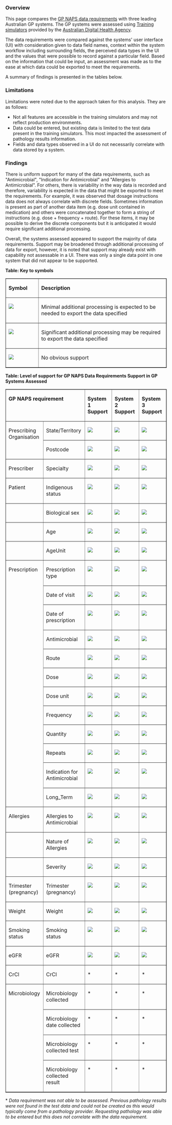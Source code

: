 ### Overview

This page compares the [GP NAPS data requirements](https://build.fhir.org/ig/aehrc/gp-naps-fhir/general-guidance.html#gp-naps-data-submission) with three leading Australian GP systems. The GP systems were assessed using [Training simulators](https://www.digitalhealth.gov.au/healthcare-providers/initiatives-and-programs/my-health-record#training-simulators) provided by the [Australian Digital Health Agency](https://www.digitalhealth.gov.au/).

The data requirements were compared against the systems' user interface (UI) with consideration given to data field names, context within the system workflow including surrounding fields, the perceived data types in the UI and the values that were possible to record against a particular field. Based on the information that could be input, an assessment was made as to the ease at which data could be exported to meet the requirements.

A summary of findings is presented in the tables below.

### Limitations

Limitations were noted due to the approach taken for this analysis. They are as follows:

* Not all features are accessible in the training simulators and may not reflect production environments.
* Data could be entered, but existing data is limited to the test data present in the training simulators. This most impacted the assessment of pathology results information. 
* Fields and data types observed in a UI do not necessarily correlate with data stored by a system. 

### Findings

There is uniform support for many of the data requirements, such as "Antimicrobial", "Indication for Antimicrobial" and "Allergies to Antimicrobial". For others, there is variability in the way data is recorded and therefore, variability is expected in the data that might be exported to meet the requirements. For example, it was observed that dosage instructions data does not always correlate with discrete fields. Sometimes information is present as part of another data item (e.g. dose unit contained in medication) and others were concatenated together to form a string of instructions (e.g. dose + frequency + route). For these items, it may be possible to derive the discrete components but it is anticipated it would require significant additional processing.

Overall, the systems assessed appeared to support the majority of data requirements. Support may be broadened through additional processing of data for export, however, it is noted that support may already exist with capability not assessable in a UI. There was only a single data point in one system that did not appear to be supported.


**Table: Key to symbols**

<table border="1" cellspacing="0" cellpadding="0">
    <tbody>
        <tr>
            <td width="90" valign="top">
                <p>
                    <strong>Symbol</strong>
                </p>
            </td>
            <td width="436" valign="top">
                <p>
                    <strong>Description</strong>
                </p>
            </td>
        </tr>
        <tr>
            <td width="90" valign="top">
                <p>
                    <img src="https://hl7.org/fhir/R4/assets/images/tick.png"/>
                </p>
            </td>
            <td width="436" valign="top">
                <p>
                    Minimal additional processing is expected to be needed to export the data specified
                </p>
            </td>
        </tr>
        <tr>
            <td width="90" valign="top">
                <p>
                    <img src="tick-maybe.png"/>
                </p>
            </td>
            <td width="436" valign="top">
                <p>
                    Significant additional processing may be required to export the data specified
                </p>
            </td>
        </tr>
        <tr>
            <td width="90" valign="top">
                <p>
                    <img src="https://hl7.org/fhir/R4/assets/images/cross.png"/>
                </p>
            </td>
            <td width="436" valign="top">
                <p>
                    No obvious support
                </p>
            </td>
        </tr>
    </tbody>
</table>


**Table: Level of support for GP NAPS Data Requirements Support in GP Systems Assessed** 

<table border="1" cellspacing="0" cellpadding="0" width="680">
    <tbody>
        <tr>
            <td width="293" colspan="2" valign="top">
                <p>
                    <strong>GP NAPS requirement</strong>
                </p>
            </td>
            <td width="142" valign="top">
                <p>
                    <strong>System 1 Support</strong>
                </p>
            </td>
            <td width="142" valign="top">
                <p>
                    <strong>System 2 Support</strong>
                </p>
            </td>
            <td width="142" valign="top">
                <p>
                    <strong>System 3 Support</strong>
                </p>
            </td>
        </tr>
        <tr>
            <td width="132" rowspan="2" valign="top">
                <p>
                    Prescribing Organisation
                </p>
            </td>
            <td width="161" valign="top">
                <p>
                    State/Territory
                </p>
            </td>
            <td width="142" valign="top">
                <p>
                    <img src="https://hl7.org/fhir/R4/assets/images/tick.png"/>
                </p>
            </td>
            <td width="142" valign="top">
                <p>
                    <img src="https://hl7.org/fhir/R4/assets/images/tick.png"/>
                </p>
            </td>
            <td width="142" valign="top">
                <p>
                    <img src="https://hl7.org/fhir/R4/assets/images/tick.png"/>
                </p>
            </td>
        </tr>
        <tr>
            <td width="161" valign="top">
                <p>
                    Postcode
                </p>
            </td>
            <td width="142" valign="top">
                <p>
                    <img src="https://hl7.org/fhir/R4/assets/images/tick.png"/>
                </p>
            </td>
            <td width="142" valign="top">
                <p>
                    <img src="https://hl7.org/fhir/R4/assets/images/tick.png"/>
                </p>
            </td>
            <td width="142" valign="top">
                <p>
                    <img src="https://hl7.org/fhir/R4/assets/images/tick.png"/>
                </p>
            </td>
        </tr>
        <tr>
            <td width="132" valign="top">
                <p>
                    Prescriber
                </p>
            </td>
            <td width="161" valign="top">
                <p>
                    Specialty
                </p>
            </td>
            <td width="142" valign="top">
                <p>
                    <img src="https://hl7.org/fhir/R4/assets/images/tick.png"/>
                </p>
            </td>
            <td width="142" valign="top">
                <p>
                    <img src="https://hl7.org/fhir/R4/assets/images/tick.png"/>
                </p>
            </td>
            <td width="142" valign="top">
                <p>
                    <img src="https://hl7.org/fhir/R4/assets/images/tick.png"/>
                </p>
            </td>
        </tr>
        <tr>
            <td width="132" valign="top">
                <p>
                    Patient
                </p>
            </td>
            <td width="161" valign="top">
                <p>
                    Indigenous status
                </p>
            </td>
            <td width="142" valign="top">
                <p>
                    <img src="https://hl7.org/fhir/R4/assets/images/tick.png"/>
                </p>
            </td>
            <td width="142" valign="top">
                <p>
                    <img src="https://hl7.org/fhir/R4/assets/images/tick.png"/>
                </p>
            </td>
            <td width="142" valign="top">
                <p>
                    <img src="https://hl7.org/fhir/R4/assets/images/tick.png"/>
                </p>
            </td>
        </tr>
        <tr>
            <td width="132" valign="top">
            </td>
            <td width="161" valign="top">
                <p>
                    Biological sex
                </p>
            </td>
            <td width="142" valign="top">
                <p>
                    <img src="https://hl7.org/fhir/R4/assets/images/tick.png"/>
                </p>
            </td>
            <td width="142" valign="top">
                <p>
                    <img src="tick-maybe.png"/>
                </p>
            </td>
            <td width="142" valign="top">
                <p>
                    <img src="tick-maybe.png"/>
                </p>
            </td>
        </tr>
        <tr>
            <td width="132" valign="top">
            </td>
            <td width="161" valign="top">
                <p>
                    Age
                </p>
            </td>
            <td width="142" valign="top">
                <p>
                    <img src="https://hl7.org/fhir/R4/assets/images/tick.png"/>
                </p>
            </td>
            <td width="142" valign="top">
                <p>
                    <img src="https://hl7.org/fhir/R4/assets/images/tick.png"/>
                </p>
            </td>
            <td width="142" valign="top">
                <p>
                    <img src="https://hl7.org/fhir/R4/assets/images/tick.png"/>
                </p>
            </td>
        </tr>
        <tr>
            <td width="132" valign="top">
            </td>
            <td width="161" valign="top">
                <p>
                    AgeUnit
                </p>
            </td>
            <td width="142" valign="top">
                <p>
                    <img src="https://hl7.org/fhir/R4/assets/images/tick.png"/>
                </p>
            </td>
            <td width="142" valign="top">
                <p>
                    <img src="https://hl7.org/fhir/R4/assets/images/tick.png"/>
                </p>
            </td>
            <td width="142" valign="top">
                <p>
                    <img src="https://hl7.org/fhir/R4/assets/images/tick.png"/>
                </p>
            </td>
        </tr>
        <tr>
            <td width="132" rowspan="12" valign="top">
                <p>
                    Prescription
                </p>
            </td>
            <td width="161" valign="top">
                <p>
                    Prescription type
                </p>
            </td>
            <td width="142" valign="top">
                <p>
                    <img src="https://hl7.org/fhir/R4/assets/images/tick.png"/>
                </p>
            </td>
            <td width="142" valign="top">
                <p>
                    <img src="tick-maybe.png"/>
                </p>
            </td>
            <td width="142" valign="top">
                <p>
                    <img src="tick-maybe.png"/>
                </p>
            </td>
        </tr>
        <tr>
            <td width="161" valign="top">
                <p>
                    Date of visit
                </p>
            </td>
            <td width="142" valign="top">
                <p>
                    <img src="https://hl7.org/fhir/R4/assets/images/tick.png"/>
                </p>
            </td>
            <td width="142" valign="top">
                <p>
                    <img src="https://hl7.org/fhir/R4/assets/images/tick.png"/>
                </p>
            </td>
            <td width="142" valign="top">
                <p>
                    <img src="https://hl7.org/fhir/R4/assets/images/tick.png"/>
                </p>
            </td>
        </tr>
        <tr>
            <td width="161" valign="top">
                <p>
                    Date of prescription
                </p>
            </td>
            <td width="142" valign="top">
                <p>
                    <img src="tick-maybe.png"/>
                </p>
            </td>
            <td width="142" valign="top">
                <p>
                    <img src="tick-maybe.png"/>
                </p>
            </td>
            <td width="142" valign="top">
                <p>
                    <img src="https://hl7.org/fhir/R4/assets/images/tick.png"/>
                </p>
            </td>
        </tr>
        <tr>
            <td width="161" valign="top">
                <p>
                    Antimicrobial
                </p>
            </td>
            <td width="142" valign="top">
                <p>
                    <img src="https://hl7.org/fhir/R4/assets/images/tick.png"/>
                </p>
            </td>
            <td width="142" valign="top">
                <p>
                    <img src="https://hl7.org/fhir/R4/assets/images/tick.png"/>
                </p>
            </td>
            <td width="142" valign="top">
                <p>
                    <img src="https://hl7.org/fhir/R4/assets/images/tick.png"/>
                </p>
            </td>
        </tr>
        <tr>
            <td width="161" valign="top">
                <p>
                    Route
                </p>
            </td>
            <td width="142" valign="top">
                <p>
                    <img src="https://hl7.org/fhir/R4/assets/images/tick.png"/>
                </p>
            </td>
            <td width="142" valign="top">
                <p>
                    <img src="https://hl7.org/fhir/R4/assets/images/tick.png"/>
                </p>
            </td>
            <td width="142" valign="top">
                <p>
                    <img src="https://hl7.org/fhir/R4/assets/images/tick.png"/>
                </p>
            </td>
        </tr>
        <tr>
            <td width="161" valign="top">
                <p>
                    Dose
                </p>
            </td>
            <td width="142" valign="top">
                <p>
                    <img src="https://hl7.org/fhir/R4/assets/images/tick.png"/>
                </p>
            </td>
            <td width="142" valign="top">
                <p>
                    <img src="https://hl7.org/fhir/R4/assets/images/tick.png"/>
                </p>
            </td>
            <td width="142" valign="top">
                <p>
                    <img src="https://hl7.org/fhir/R4/assets/images/tick.png"/>
                </p>
            </td>
        </tr>
        <tr>
            <td width="161" valign="top">
                <p>
                    Dose unit
                </p>
            </td>
            <td width="142" valign="top">
                <p>
                    <img src="tick-maybe.png"/>
                </p>
            </td>
            <td width="142" valign="top">
                <p>
                    <img src="tick-maybe.png"/>
                </p>
            </td>
            <td width="142" valign="top">
                <p>
                    <img src="tick-maybe.png"/>
                </p>
            </td>
        </tr>
        <tr>
            <td width="161" valign="top">
                <p>
                    Frequency
                </p>
            </td>
            <td width="142" valign="top">
                <p>
                    <img src="https://hl7.org/fhir/R4/assets/images/tick.png"/>
                </p>
            </td>
            <td width="142" valign="top">
                <p>
                    <img src="https://hl7.org/fhir/R4/assets/images/tick.png"/>
                </p>
            </td>
            <td width="142" valign="top">
                <p>
                    <img src="https://hl7.org/fhir/R4/assets/images/tick.png"/>
                </p>
            </td>
        </tr>
        <tr>
            <td width="161" valign="top">
                <p>
                    Quantity
                </p>
            </td>
            <td width="142" valign="top">
                <p>
                    <img src="https://hl7.org/fhir/R4/assets/images/tick.png"/>
                </p>
            </td>
            <td width="142" valign="top">
                <p>
                    <img src="https://hl7.org/fhir/R4/assets/images/tick.png"/>
                </p>
            </td>
            <td width="142" valign="top">
                <p>
                    <img src="https://hl7.org/fhir/R4/assets/images/tick.png"/>
                </p>
            </td>
        </tr>
        <tr>
            <td width="161" valign="top">
                <p>
                    Repeats
                </p>
            </td>
            <td width="142" valign="top">
                <p>
                    <img src="https://hl7.org/fhir/R4/assets/images/tick.png"/>
                </p>
            </td>
            <td width="142" valign="top">
                <p>
                    <img src="https://hl7.org/fhir/R4/assets/images/tick.png"/>
                </p>
            </td>
            <td width="142" valign="top">
                <p>
                    <img src="https://hl7.org/fhir/R4/assets/images/tick.png"/>
                </p>
            </td>
        </tr>
        <tr>
            <td width="161" valign="top">
                <p>
                    Indication for Antimicrobial
                </p>
            </td>
            <td width="142" valign="top">
                <p>
                    <img src="https://hl7.org/fhir/R4/assets/images/tick.png"/>
                </p>
            </td>
            <td width="142" valign="top">
                <p>
                    <img src="https://hl7.org/fhir/R4/assets/images/tick.png"/>
                </p>
            </td>
            <td width="142" valign="top">
                <p>
                    <img src="https://hl7.org/fhir/R4/assets/images/tick.png"/>
                </p>
            </td>
        </tr>
        <tr>
            <td width="161" valign="top">
                <p>
                    Long_Term
                </p>
            </td>
            <td width="142" valign="top">
                <p>
                    <img src="https://hl7.org/fhir/R4/assets/images/tick.png"/>
                </p>
            </td>
            <td width="142" valign="top">
                <p>
                    <img src="https://hl7.org/fhir/R4/assets/images/tick.png"/>
                </p>
            </td>
            <td width="142" valign="top">
                <p>
                    <img src="https://hl7.org/fhir/R4/assets/images/tick.png"/>
                </p>
            </td>
        </tr>
        <tr>
            <td width="132" valign="top">
                <p>
                    Allergies
                </p>
            </td>
            <td width="161" valign="top">
                <p>
                    Allergies to Antimicrobial
                </p>
            </td>
            <td width="142" valign="top">
                <p>
                    <img src="https://hl7.org/fhir/R4/assets/images/tick.png"/>
                </p>
            </td>
            <td width="142" valign="top">
                <p>
                    <img src="https://hl7.org/fhir/R4/assets/images/tick.png"/>
                </p>
            </td>
            <td width="142" valign="top">
                <p>
                    <img src="https://hl7.org/fhir/R4/assets/images/tick.png"/>
                </p>
            </td>
        </tr>
        <tr>
            <td width="132" valign="top">
            </td>
            <td width="161" valign="top">
                <p>
                    Nature of Allergies
                </p>
            </td>
            <td width="142" valign="top">
                <p>
                    <img src="https://hl7.org/fhir/R4/assets/images/tick.png"/>
                </p>
            </td>
            <td width="142" valign="top">
                <p>
                    <img src="https://hl7.org/fhir/R4/assets/images/tick.png"/>
                </p>
            </td>
            <td width="142" valign="top">
                <p>
                    <img src="https://hl7.org/fhir/R4/assets/images/tick.png"/>
                </p>
            </td>
        </tr>
        <tr>
            <td width="132" valign="top">
            </td>
            <td width="161" valign="top">
                <p>
                    Severity
                </p>
            </td>
            <td width="142" valign="top">
                <p>
                    <img src="https://hl7.org/fhir/R4/assets/images/tick.png"/>
                </p>
            </td>
            <td width="142" valign="top">
                <p>
                    <img src="https://hl7.org/fhir/R4/assets/images/tick.png"/>
                </p>
            </td>
            <td width="142" valign="top">
                <p>
                    <img src="https://hl7.org/fhir/R4/assets/images/cross.png"/>
                </p>
            </td>
        </tr>
        <tr>
            <td width="132" valign="top">
                <p>
                    Trimester (pregnancy)
                </p>
            </td>
            <td width="161" valign="top">
                <p>
                    Trimester (pregnancy)
                </p>
            </td>
            <td width="142" valign="top">
                <p>
                    <img src="https://hl7.org/fhir/R4/assets/images/tick.png"/>
                </p>
            </td>
            <td width="142" valign="top">
                <p>
                    <img src="tick-maybe.png"/>
                </p>
            </td>
            <td width="142" valign="top">
                <p>
                    <img src="https://hl7.org/fhir/R4/assets/images/tick.png"/>
                </p>
            </td>
        </tr>
        <tr>
            <td width="132" valign="top">
                <p>
                    Weight
                </p>
            </td>
            <td width="161" valign="top">
                <p>
                    Weight
                </p>
            </td>
            <td width="142" valign="top">
                <p>
                    <img src="https://hl7.org/fhir/R4/assets/images/tick.png"/>
                </p>
            </td>
            <td width="142" valign="top">
                <p>
                    <img src="https://hl7.org/fhir/R4/assets/images/tick.png"/>
                </p>
            </td>
            <td width="142" valign="top">
                <p>
                    <img src="https://hl7.org/fhir/R4/assets/images/tick.png"/>
                </p>
            </td>
        </tr>
        <tr>
            <td width="132" valign="top">
                <p>
                    Smoking status
                </p>
            </td>
            <td width="161" valign="top">
                <p>
                    Smoking status
                </p>
            </td>
            <td width="142" valign="top">
                <p>
                    <img src="https://hl7.org/fhir/R4/assets/images/tick.png"/>
                </p>
            </td>
            <td width="142" valign="top">
                <p>
                    <img src="https://hl7.org/fhir/R4/assets/images/tick.png"/>
                </p>
            </td>
            <td width="142" valign="top">
                <p>
                    <img src="https://hl7.org/fhir/R4/assets/images/tick.png"/>
                </p>
            </td>
        </tr>
        <tr>
            <td width="132" valign="top">
                <p>
                    eGFR
                </p>
            </td>
            <td width="161" valign="top">
                <p>
                    eGFR
                </p>
            </td>
            <td width="142" valign="top">
                <p>
                    <img src="tick-maybe.png"/>
                </p>
            </td>
            <td width="142" valign="top">
                <p>
                    <img src="https://hl7.org/fhir/R4/assets/images/tick.png"/>
                </p>
            </td>
            <td width="142" valign="top">
                <p>
                    <img src="https://hl7.org/fhir/R4/assets/images/tick.png"/>
                </p>
            </td>
        </tr>
        <tr>
            <td width="132" valign="top">
                <p>
                    CrCl
                </p>
            </td>
            <td width="161" valign="top">
                <p>
                    CrCl
                </p>
            </td>
            <td width="142" valign="top">
                <p>
                    *
                </p>
            </td>
            <td width="142" valign="top">
                <p>
                    *
                </p>
            </td>
            <td width="142" valign="top">
                <p>
                    *
                </p>
            </td>
        </tr>
        <tr>
            <td width="132" rowspan="4" valign="top">
                <p>
                    Microbiology
                </p>
            </td>
            <td width="161" valign="top">
                <p>
                    Microbiology collected
                </p>
            </td>
            <td width="142" valign="top">
                <p>
                    *
                </p>
            </td>
            <td width="142" valign="top">
                <p>
                    *
                </p>
            </td>
            <td width="142" valign="top">
                <p>
                    *
                </p>
            </td>
        </tr>
        <tr>
            <td width="161" valign="top">
                <p>
                    Microbiology date collected
                </p>
            </td>
            <td width="142" valign="top">
                <p>
                    *
                </p>
            </td>
            <td width="142" valign="top">
                <p>
                    *
                </p>
            </td>
            <td width="142" valign="top">
                <p>
                    *
                </p>
            </td>
        </tr>
        <tr>
            <td width="161" valign="top">
                <p>
                    Microbiology collected test
                </p>
            </td>
            <td width="142" valign="top">
                <p>
                    *
                </p>
            </td>
            <td width="142" valign="top">
                <p>
                    *
                </p>
            </td>
            <td width="142" valign="top">
                <p>
                    *
                </p>
            </td>
        </tr>
        <tr>
            <td width="161" valign="top">
                <p>
                    Microbiology collected result
                </p>
            </td>
            <td width="142" valign="top">
                <p>
                    *
                </p>
            </td>
            <td width="142" valign="top">
                <p>
                    *
                </p>
            </td>
            <td width="142" valign="top">
                <p>
                    *
                </p>
            </td>
        </tr>
    </tbody>
</table>

\* _Data requirement was not able to be assessed. Previous pathology results were not found in the test data and could not be created as this would typically come from a pathology provider. Requesting pathology was able to be entered but this does not correlate with the data requirement._